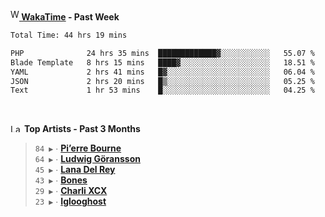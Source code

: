 <img src="https://github.com/dxnter/dxnter/assets/17434202/67b21fa4-d36d-46f9-9dec-f23d976b00ef" alt="WakaTime Logo" width="14" height="18"/><a href="https://wakatime.com/@dxnter" target="_blank"><strong> WakaTime</strong></a><strong> - Past Week</strong>

<!--START_SECTION:waka-->

```txt
Total Time: 44 hrs 19 mins

PHP              24 hrs 35 mins  █████████████▓░░░░░░░░░░░   55.07 %
Blade Template   8 hrs 15 mins   ████▓░░░░░░░░░░░░░░░░░░░░   18.51 %
YAML             2 hrs 41 mins   █▓░░░░░░░░░░░░░░░░░░░░░░░   06.04 %
JSON             2 hrs 20 mins   █▒░░░░░░░░░░░░░░░░░░░░░░░   05.25 %
Text             1 hr 53 mins    █░░░░░░░░░░░░░░░░░░░░░░░░   04.25 %
```

<!--END_SECTION:waka-->

<br/>

<!--START_LASTFM_ARTISTS:{"period": "3month", "rows": 6}-->
<a href="https://last.fm" target="_blank"><img src="https://user-images.githubusercontent.com/17434202/215290617-e793598d-d7c9-428f-9975-156db1ba89cc.svg" alt="Last.fm Logo" width="18" height="13"/></a> **Top Artists - Past 3 Months**

> `84 ▶️` ∙ **[Pi’erre Bourne](https://www.last.fm/music/Pi%E2%80%99erre+Bourne)**<br/>
> `64 ▶️` ∙ **[Ludwig Göransson](https://www.last.fm/music/Ludwig+G%C3%B6ransson)**<br/>
> `45 ▶️` ∙ **[Lana Del Rey](https://www.last.fm/music/Lana+Del+Rey)**<br/>
> `43 ▶️` ∙ **[Bones](https://www.last.fm/music/Bones)**<br/>
> `29 ▶️` ∙ **[Charli XCX](https://www.last.fm/music/Charli+XCX)**<br/>
> `23 ▶️` ∙ **[Iglooghost](https://www.last.fm/music/Iglooghost)**<br/>
<!--END_LASTFM_ARTISTS-->
